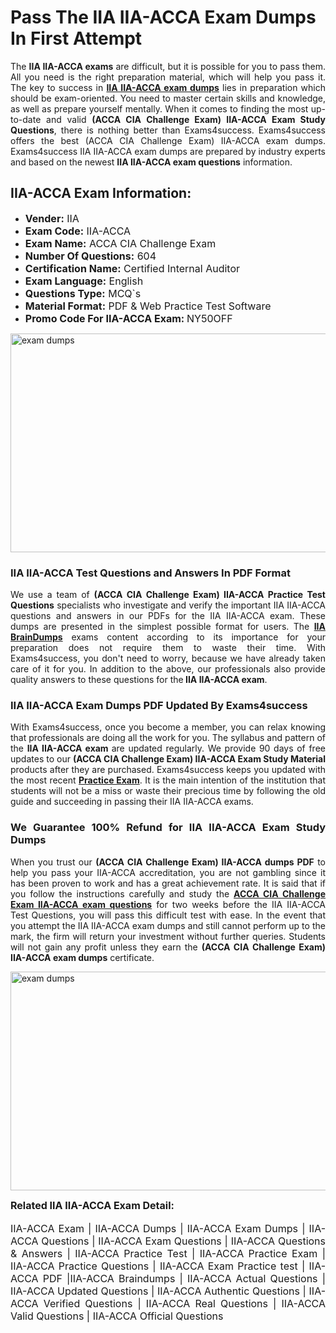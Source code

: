 <h1><strong><strong>Pass The IIA IIA-ACCA Exam Dumps In First Attempt</strong></strong></h1> <p style="text-align:justify">The <strong>IIA IIA-ACCA exams</strong> are difficult, but it is possible for you to pass them. All you need is the right preparation material, which will help you pass it. The key to success in <a href="https://www.exams4success.com/iia/iia-acca-pdf-exam-dumps"><strong>IIA IIA-ACCA exam dumps</strong></a> lies in preparation which should be exam-oriented. You need to master certain skills and knowledge, as well as prepare yourself mentally. When it comes to finding the most up-to-date and valid <strong>(ACCA CIA Challenge Exam) IIA-ACCA Exam Study Questions</strong>, there is nothing better than Exams4success. Exams4success offers the best (ACCA CIA Challenge Exam) IIA-ACCA exam dumps. Exams4success IIA IIA-ACCA exam dumps are prepared by industry experts and based on the newest <strong>IIA IIA-ACCA exam questions</strong> information.</p> <h2><strong><strong>IIA-ACCA Exam Information:</strong></strong></h2> <ul> <li><span style="font-size:16px"><strong>Vender:</strong> IIA</span></li> <li><span style="font-size:16px"><strong>Exam Code:</strong> IIA-ACCA</span></li> <li><span style="font-size:16px"><strong>Exam Name:</strong> ACCA CIA Challenge Exam</span></li> <li><span style="font-size:16px"><strong>Number Of Questions:</strong> 604</span></li> <li><span style="font-size:16px"><strong>Certification Name:</strong> Certified Internal Auditor</span></li> <li><span style="font-size:16px"><strong>Exam Language:</strong> English</span></li> <li><span style="font-size:16px"><strong>Questions Type:</strong> MCQ`s</span></li> <li><span style="font-size:16px"><strong>Material Format:</strong> PDF & Web Practice Test Software</span></li> <li><span style="font-size:16px"><strong>Promo Code For IIA-ACCA Exam: </strong>NY50OFF</span></li> </ul> <p><a href="https://www.exams4success.com/iia/iia-acca-pdf-exam-dumps" rel="no-follow"><img alt="exam dumps" src="https://www.certcollections.com/uploads/content/infrist1.png" style="height:350px; width:750px" /></a></p> <h3><strong>IIA IIA-ACCA Test Questions and Answers In PDF Format</strong></h3> <p style="text-align:justify">We use a team of <strong>(ACCA CIA Challenge Exam) IIA-ACCA Practice Test Questions</strong> specialists who investigate and verify the important IIA IIA-ACCA questions and answers in our PDFs for the IIA IIA-ACCA exam. These dumps are presented in the simplest possible format for users. The <a href="https://www.exams4success.com/iia-exam-dumps"><strong>IIA BrainDumps</strong></a> exams content according to its importance for your preparation does not require them to waste their time. With Exams4success, you don't need to worry, because we have already taken care of it for you. In addition to the above, our professionals also provide quality answers to these questions for the<strong> IIA IIA-ACCA exam</strong>.</p> <h3><strong> IIA IIA-ACCA Exam Dumps PDF Updated By Exams4success</strong></h3> <p style="text-align:justify">With Exams4success, once you become a member, you can relax knowing that professionals are doing all the work for you. The syllabus and pattern of the <strong>IIA IIA-ACCA exam </strong>are updated regularly. We provide 90 days of free updates to our <strong>(ACCA CIA Challenge Exam) IIA-ACCA Exam Study Material</strong> products after they are purchased. Exams4success keeps you updated with the most recent <a href="https://www.exams4success.com/"><strong>Practice Exam</strong></a>. It is the main intention of the institution that students will not be a miss or waste their precious time by following the old guide and succeeding in passing their IIA IIA-ACCA exams.</p> <h3 style="text-align:justify"><strong>We Guarantee 100% Refund for IIA IIA-ACCA Exam Study Dumps</strong></h3> <p style="text-align:justify">When you trust our <strong>(ACCA CIA Challenge Exam) IIA-ACCA dumps PDF</strong> to help you pass your IIA-ACCA accreditation, you are not gambling since it has been proven to work and has a great achievement rate. It is said that if you follow the instructions carefully and study the <a href="https://www.exams4success.com/iia/iia-acca-pdf-exam-dumps"><strong>ACCA CIA Challenge Exam IIA-ACCA exam questions</strong></a> for two weeks before the IIA IIA-ACCA Test Questions, you will pass this difficult test with ease. In the event that you attempt the IIA IIA-ACCA exam dumps and still cannot perform up to the mark, the firm will return your investment without further queries. Students will not gain any profit unless they earn the <strong>(ACCA CIA Challenge Exam) IIA-ACCA exam dumps</strong> certificate.</p> <p style="text-align:justify"><a href="https://www.exams4success.com/iia/iia-acca-pdf-exam-dumps" rel="no-follow"><img alt="exam dumps" src="https://www.certcollections.com/uploads/content/free_demo1.png" style="height:350px; width:750px" /></a></p> <p style="text-align:justify"><span style="font-size:16px"><strong>Related IIA IIA-ACCA Exam Detail:</strong></span><br /> <br /> <span style="font-size:16px">IIA-ACCA Exam | IIA-ACCA Dumps | IIA-ACCA Exam Dumps | IIA-ACCA Questions | IIA-ACCA Exam Questions | IIA-ACCA Questions & Answers | IIA-ACCA Practice Test | IIA-ACCA Practice Exam | IIA-ACCA Practice Questions | IIA-ACCA Exam Practice test | IIA-ACCA PDF |IIA-ACCA Braindumps | IIA-ACCA Actual Questions | IIA-ACCA Updated Questions | IIA-ACCA Authentic Questions | IIA-ACCA Verified Questions | IIA-ACCA Real Questions | IIA-ACCA Valid Questions | IIA-ACCA Official Questions</span></p>
